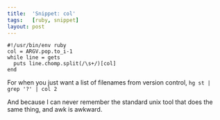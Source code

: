 ```yaml
---
title:  'Snippet: col'
tags:   [ruby, snippet]
layout: post
---
```

    #!/usr/bin/env ruby
    col = ARGV.pop.to_i-1
    while line = gets
      puts line.chomp.split(/\s+/)[col]
    end

For when you just want a list of filenames from version control, `hg st | grep '?' | col 2`

And because I can never remember the standard unix tool that does the same thing, and awk is awkward.

